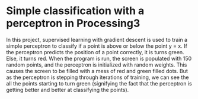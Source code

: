 # Simple classification with a perceptron in Processing3

In this project, supervised learning with gradient descent is used to train a simple perceptron to classify if a point is above or below the point y = x.
If the perceptron predicts the position of a point correctly, it is turns green. Else, it turns red.
When the program is run, the screen is populated with 150 random points, and the perceptron is initialized with random weights. This causes the screen to be filled with a mess of red and green filled dots.
But as the perceptron is stepping through iterations of training, we can see the all the points starting to turn green (signifying the fact that the perceptron is getting better and better at classifying the points).
